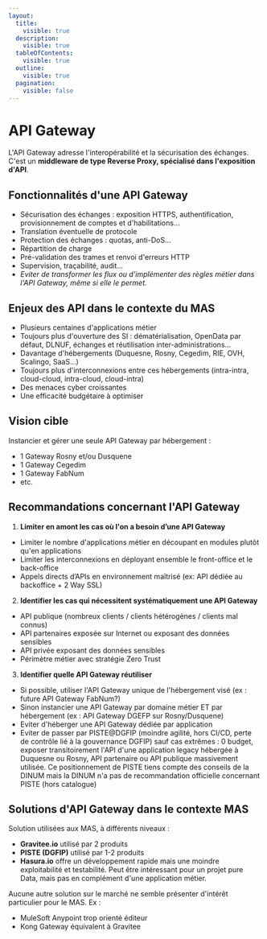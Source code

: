 ```yaml
---
layout:
  title:
    visible: true
  description:
    visible: true
  tableOfContents:
    visible: true
  outline:
    visible: true
  pagination:
    visible: false
---
```


# API Gateway

L'API Gateway adresse l'interopérabilité et la sécurisation des échanges. C'est un **middleware de type Reverse Proxy, spécialisé dans l'exposition d'API**. 

## Fonctionnalités d'une API Gateway

* Sécurisation des échanges : exposition HTTPS, authentification, provisionnement de comptes et d'habilitations...
* Translation éventuelle de protocole
* Protection des échanges : quotas, anti-DoS...
* Répartition de charge
* Pré-validation des trames et renvoi d'erreurs HTTP
* Supervision, traçabilité, audit...
* _Eviter de transformer les flux ou d'implémenter des règles métier dans l'API Gateway, même si elle le permet._

## Enjeux des API dans le contexte du MAS

* Plusieurs centaines d'applications métier
* Toujours plus d'ouverture des SI : dématérialisation, OpenData par défaut, DLNUF, échanges et réutilisation inter-administrations...
* Davantage d'hébergements (Duquesne, Rosny, Cegedim, RIE, OVH, Scalingo, SaaS...)
* Toujours plus d'interconnexions entre ces hébergements (intra-intra, cloud-cloud, intra-cloud, cloud-intra)
* Des menaces cyber croissantes
* Une efficacité budgétaire à optimiser

## Vision cible

Instancier et gérer une seule API Gateway par hébergement :

* 1 Gateway Rosny et/ou Dusquene
* 1 Gateway Cegedim
* 1 Gateway FabNum
* etc.

## Recommandations concernant l'API Gateway

1. **Limiter en amont les cas où l'on a besoin d’une API Gateway**

* Limiter le nombre d'applications métier en découpant en modules plutôt qu'en applications
* Limiter les interconnexions en déployant ensemble le front-office et le back-office
* Appels directs d’APIs en environnement maîtrisé (ex: API dédiée au backoffice + 2 Way SSL)

2. **Identifier les cas qui nécessitent systématiquement une API Gateway**

* API publique (nombreux clients / clients hétérogènes / clients mal connus)
* API partenaires exposée sur Internet ou exposant des données sensibles
* API privée exposant des données sensibles
* Périmètre métier avec stratégie Zero Trust

3. **Identifier quelle API Gateway réutiliser**

* Si possible, utiliser l'API Gateway unique de l'hébergement visé (ex : future API Gateway FabNum?)
* Sinon instancier une API Gateway par domaine métier ET par hébergement (ex : API Gateway DGEFP sur Rosny/Dusquene)
* Eviter d'héberger une API Gateway dédiée par application
* Eviter de passer par PISTE@DGFIP (moindre agilité, hors CI/CD, perte de contrôle lié à la gouvernance DGFIP) sauf cas extrêmes : 0 budget, exposer transitoirement l'API d'une application legacy hébergée à Duquesne ou Rosny, API partenaire ou API publique massivement utilisée. Ce positionnement de PISTE tiens compte des conseils de la DINUM mais la DINUM n'a pas de recommandation officielle concernant PISTE (hors catalogue)

## Solutions d'API Gateway dans le contexte MAS

Solution utilisées aux MAS, à différents niveaux :
* **Gravitee.io** utilisé par 2 produits
* **PISTE (DGFIP)** utilisé par 1-2 produits
* **Hasura.io** offre un développement rapide mais une moindre exploitabilité et testabilité. Peut être intéressant pour un projet pure Data, mais pas en complément d'une application métier.

Aucune autre solution sur le marché ne semble présenter d'intérêt particulier pour le MAS. Ex :
* MuleSoft Anypoint trop orienté éditeur
* Kong Gateway équivalent à Gravitee
